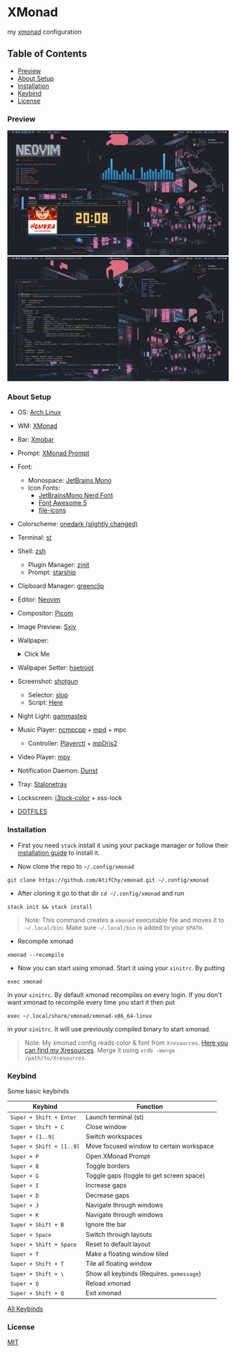 # XMonad

my [xmonad](https://github.com/xmonad/xmonad) configuration

## Table of Contents

- [Preview](#preview)
- [About Setup](#about-setup)
- [Installation](#installation)
- [Keybind](#keybind)
- [License](#license)

### Preview

![preview 1](./preview/img_1.png)
![preview 2](./preview/img_2.png)

### About Setup

- OS: [Arch Linux](https://archlinux.org/)
- WM: [XMonad](https://github.com/xmonad/xmonad)
- Bar: [Xmobar](https://github.com/jaor/xmobar)
- Prompt: [XMonad Prompt](https://github.com/xmonad/xmonad-contrib)
- Font:
  - Monospace: [JetBrains Mono](https://github.com/JetBrains/JetBrainsMono)
  - Icon Fonts:
    - [JetBrainsMono Nerd Font](https://github.com/ryanoasis/nerd-fonts/tree/master/patched-fonts/JetBrainsMono/Ligatures)
    - [Font Awesome 5](https://fontawesome.com/download)
    - [file-icons](https://github.com/file-icons/atom)
- Colorscheme: [onedark (slightly changed)](https://github.com/AtifChy/dotfiles/blob/main/.config/x11/colorschemes/onedark)
- Terminal: [st](https://github.com/AtifChy/st)
- Shell: [zsh](https://github.com/AtifChy/dotfiles/tree/main/.config/zsh)
  - Plugin Manager: [zinit](https://github.com/zdharma/zinit)
  - Prompt: [starship](https://github.com/AtifChy/dotfiles/blob/main/.config/starship.toml)
- Clipboard Manager: [greenclip](https://github.com/erebe/greenclip)
- Editor: [Neovim](https://github.com/AtifChy/dotfiles/tree/main/.config/nvim)
- Compositor: [Picom](https://github.com/AtifChy/dotfiles/blob/main/.config/picom/picom.conf)
- Image Preview: [Sxiv](https://github.com/muennich/sxiv)
- Wallpaper:
  <details><summary>Click Me</summary>

  ![wallpaper](./preview/the-neon-shallows-redish.png)

  </details>

- Wallpaper Setter: [hsetroot](https://github.com/himdel/hsetroot)
- Screenshot: [shotgun](https://github.com/neXromancers/shotgun)
  - Selector: [slop](https://github.com/naelstrof/slop)
  - Script: [Here](https://github.com/AtifChy/xmonad/blob/main/scripts/shotclip)
- Night Light: [gammastep](https://gitlab.com/chinstrap/gammastep)
- Music Player: [ncmpcpp](https://github.com/AtifChy/dotfiles/tree/main/.config/ncmpcpp) + [mpd](https://github.com/AtifChy/dotfiles/blob/main/.config/mpd/mpd.conf) + mpc
  - Controller: [Playerctl](https://github.com/altdesktop/playerctl) + [mpDris2](https://github.com/eonpatapon/mpDris2)
- Video Player: [mpv](https://github.com/AtifChy/dotfiles/blob/main/.config/mpv/mpv.conf)
- Notification Daemon: [Dunst](https://github.com/AtifChy/dotfiles/blob/main/.config/dunst/dunstrc)
- Tray: [Stalonetray](https://github.com/kolbusa/stalonetray)
- Lockscreen: [i3lock-color](https://github.com/Raymo111/i3lock-color) + xss-lock
- [DOTFILES](https://github.com/AtifChy/dotfiles)

### Installation

- First you need `stack` install it using your package manager or follow their [installation guide](https://docs.haskellstack.org/en/stable/install_and_upgrade/) to install it.

- Now clone the repo to `~/.config/xmonad`

```
git clone https://github.com/AtifChy/xmonad.git ~/.config/xmonad
```

- After cloning it go to that dir `cd ~/.config/xmonad` and run

```
stack init && stack install
```

> Note: This command creates a `xmonad` executable file and moves it to `~/.local/bin`. Make sure `~/.local/bin` is added to your `$PATH`.

- Recompile xmonad

```
xmonad --recompile
```

- Now you can start using xmonad. Start it using your `xinitrc`. By putting

```
exec xmonad
```

in your `xinitrc`. By default xmonad recompiles on every login. If you don't want xmonad to recompile every time you start it then put

```
exec ~/.local/share/xmonad/xmonad-x86_64-linux
```

in your `xinitrc`. It will use previously compiled binary to start xmonad.

> Note: My xmonad config reads color & font from `Xresources`. [Here you can find my Xresources](https://github.com/AtifChy/dotfiles/blob/main/.config/x11/Xresources). Merge it using `xrdb -merge /path/to/Xresources`.

### Keybind

Some basic keybinds

| Keybind                  | Function                                  |
| ------------------------ | ----------------------------------------- |
| `Super + Shift + Enter`  | Launch terminal (st)                      |
| `Super + Shift + C`      | Close window                              |
| `Super + [1..9]`         | Switch workspaces                         |
| `Super + Shift + [1..9]` | Move focused window to certain workspace  |
| `Super + P`              | Open XMonad Prompt                        |
| `Super + B`              | Toggle borders                            |
| `Super + G`              | Toggle gaps (toggle to get screen space)  |
| `Super + I`              | Increase gaps                             |
| `Super + D`              | Decrease gaps                             |
| `Super + J`              | Navigate through windows                  |
| `Super + K`              | Navigate through windows                  |
| `Super + Shift + B`      | Ignore the bar                            |
| `Super + Space`          | Switch through layouts                    |
| `Super + Shift + Space`  | Reset to default layout                   |
| `Super + T`              | Make a floating window tiled              |
| `Super + Shift + T`      | Tile all floating window                  |
| `Super + Shift + \`      | Show all keybinds (Requires. `gxmessage`) |
| `Super + Q`              | Reload xmonad                             |
| `Super + Shift + Q`      | Exit xmonad                               |

[All Keybinds](https://github.com/AtifChy/xmonad/blob/main/src/xmonad.hs#L753)

### License

[MIT](https://github.com/AtifChy/xmonad/blob/main/LICENSE)
